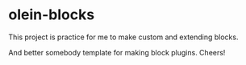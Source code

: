 # olein-blocks
This project is practice for me to make custom and extending blocks.

And better somebody template for making block plugins. Cheers!